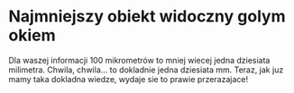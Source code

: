 # Najmniejszy obiekt widoczny golym okiem

Dla waszej informacji 100 mikrometrów to mniej wiecej jedna dziesiata milimetra.
Chwila, chwila… to dokladnie jedna dziesiata mm. Teraz, jak juz mamy taka
dokladna wiedze, wydaje sie to prawie przerazajace!
